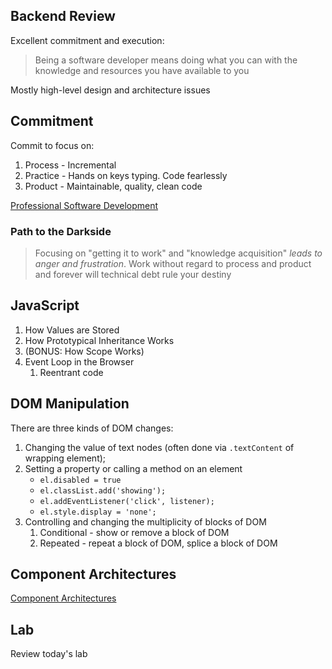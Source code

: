 

## Backend Review

Excellent commitment and execution:

> Being a software developer means doing what you can with the knowledge and resources you have available to you

Mostly high-level design and architecture issues

## Commitment

Commit to focus on:

1. Process - Incremental
1. Practice - Hands on keys typing. Code fearlessly
1. Product - Maintainable, quality, clean code

[Professional Software Development](professional-sw-development.md)

### Path to the Darkside

> Focusing on "getting it to work" and "knowledge acquisition" _leads to anger and frustration_. Work without regard to process and product and 
forever will technical debt rule your destiny

## JavaScript

1. How Values are Stored
1. How Prototypical Inheritance Works
1. (BONUS: How Scope Works)
1. Event Loop in the Browser
    1. Reentrant code

## DOM Manipulation

There are three kinds of DOM changes:

1. Changing the value of text nodes (often done via `.textContent` of 
wrapping element);
1. Setting a property or calling a method on an element
    * `el.disabled = true`
    * `el.classList.add('showing');`
    * `el.addEventListener('click', listener);`
    * `el.style.display = 'none';`
1. Controlling and changing the multiplicity of blocks of DOM
    1. Conditional - show or remove a block of DOM
    1. Repeated - repeat a block of DOM, splice a block of DOM

## Component Architectures

[Component Architectures](component-architectures.md)

## Lab

Review today's lab